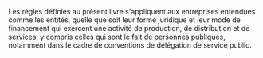 Les règles définies au présent livre s'appliquent aux entreprises entendues comme les entités, quelle que soit leur forme juridique et leur mode de financement qui exercent une activité de production, de distribution et de services, y compris celles qui sont le fait de personnes publiques, notamment dans le cadre de conventions de délégation de service public.

